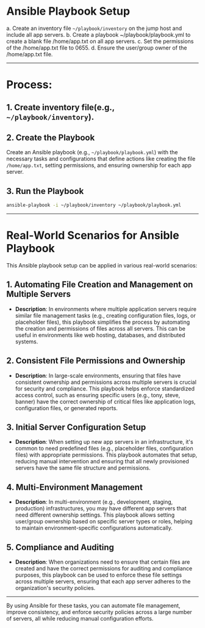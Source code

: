 # Ansible Playbook Setup

a. Create an inventory file `~/playbook/inventory` on the jump host and include all app servers.
b. Create a playbook ~/playbook/playbook.yml to create a blank file /home/app.txt on all app servers.
c. Set the permissions of the /home/app.txt file to 0655.
d. Ensure the user/group owner of the /home/app.txt file.

---

# Process:

## 1. Create inventory file(e.g., `~/playbook/inventory`).
## 2. Create the Playbook
Create an Ansible playbook (e.g., `~/playbook/playbook.yml`) with the necessary tasks and configurations that define actions like creating the file `/home/app.txt`, setting permissions, and ensuring ownership for each app server.
## 3. Run the Playbook
   ```bash
   ansible-playbook -i ~/playbook/inventory ~/playbook/playbook.yml
   ```
---

# Real-World Scenarios for Ansible Playbook

This Ansible playbook setup can be applied in various real-world scenarios:

## 1. **Automating File Creation and Management on Multiple Servers**
   - **Description**: In environments where multiple application servers require similar file management tasks (e.g., creating configuration files, logs, or placeholder files), this playbook simplifies the process by automating the creation and permissions of files across all servers. This can be useful in environments like web hosting, databases, and distributed systems.
## 2. **Consistent File Permissions and Ownership**
   - **Description**: In large-scale environments, ensuring that files have consistent ownership and permissions across multiple servers is crucial for security and compliance. This playbook helps enforce standardized access control, such as ensuring specific users (e.g., tony, steve, banner) have the correct ownership of critical files like application logs, configuration files, or generated reports.
## 3. **Initial Server Configuration Setup**
   - **Description**: When setting up new app servers in an infrastructure, it's common to need predefined files (e.g., placeholder files, configuration files) with appropriate permissions. This playbook automates that setup, reducing manual intervention and ensuring that all newly provisioned servers have the same file structure and permissions.
## 4. **Multi-Environment Management**
   - **Description**: In multi-environment (e.g., development, staging, production) infrastructures, you may have different app servers that need different ownership settings. This playbook allows setting user/group ownership based on specific server types or roles, helping to maintain environment-specific configurations automatically.
## 5. **Compliance and Auditing**
   - **Description**: When organizations need to ensure that certain files are created and have the correct permissions for auditing and compliance purposes, this playbook can be used to enforce these file settings across multiple servers, ensuring that each app server adheres to the organization's security policies.

---

By using Ansible for these tasks, you can automate file management, improve consistency, and enforce security policies across a large number of servers, all while reducing manual configuration efforts.

